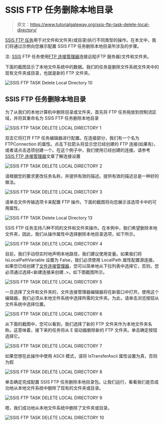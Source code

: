 # SSIS FTP 任务删除本地目录

> 原文：<https://www.tutorialgateway.org/ssis-ftp-task-delete-local-directory/>

[SSIS FTP 任务](https://www.tutorialgateway.org/ssis-ftp-task/)用于对文件和文件夹(或目录)执行不同类型的操作。在本文中，我们将通过示例向您展示配置 SSIS FTP 任务删除本地目录所涉及的步骤。

注: [SSIS](https://www.tutorialgateway.org/ssis/) FTP 任务使用[FTP 连接管理器](https://www.tutorialgateway.org/ssis-ftp-connection-manager/)连接远程(FTP 服务器)文件和文件夹。

下面的截图显示了本地文件系统中的数据。我们的任务是删除文件系统文件夹中的现有文件夹或目录，也就是新的 FTP 文件夹。

![SSIS FTP TASK Delete Local Directory 10](img/4a85562e8a5c7833dc4d8796422484ef.png)

## SSIS FTP 任务删除本地目录

为了从我们的本地计算机中删除目录或文件夹，首先将 FTP 任务拖放到控制流区域，并将其重命名为 SSIS FTP 任务删除本地目录

![SSIS FTP TASK DELETE LOCAL DIRECTORY 1](img/0b339ecd06ac8a781795abb31d08d958.png)

双击它将打开 FTP 任务编辑器进行配置。在连接部分，我们有一个名为 FTPConnection 的属性。点击下拉箭头将显示您已经创建的 FTP 连接(如果有)，或者请点击<new connection..="">选项创建一个。在这个例子中，我们使用已经创建的连接。请参考 [SSIS FTP 连接管理器](https://www.tutorialgateway.org/ssis-ftp-connection-manager/)文章了解连接设置</new>

![SSIS FTP TASK DELETE LOCAL DIRECTORY 2](img/489abb8d183adcb2b7c71527e1c75fd2.png)

请根据您的要求更改任务名称，并提供有效的描述。提供有效的描述总是一种好的做法。

![SSIS FTP TASK DELETE LOCAL DIRECTORY 3](img/99972188c6aad73567c539332e0b2125.png)

请单击文件传输选项卡来配置 FTP 操作。下面的截图将向您展示该选项卡中的可用属性。

![SSIS FTP TASK Delete Local Directory 13](img/5b7a979f761dae6cf1f70ecede765bb0.png)

SSIS FTP 任务支持八种不同的文件和文件夹操作。在本例中，我们希望删除本地文件夹，因此，我们从操作属性中选择删除本地目录选项，如下所示。

![SSIS FTP TASK DELETE LOCAL DIRECTORY 4](img/89bc84c9c939a79467678041e21b502b.png)

目前，我们手动但实时地声明本地路径，我们建议使用变量。如果我们将 IsLocalPathVariable 设置为 False，我们必须使用 LocalPath 属性配置源连接。如果您已经创建了[文件连接管理器](https://www.tutorialgateway.org/file-connection-manager-in-ssis/)，您可以简单地从下拉列表中选择它，否则，您必须通过选择<新建连接来创建..>。如下图截图所示。

![SSIS FTP TASK DELETE LOCAL DIRECTORY 5](img/ecb6957b9382b07aafc65f5832790a50.png)

一旦选择了文件和文件夹的<new connection..="">，文件连接管理器编辑器将在新窗口中打开。使用这个编辑器，我们必须从本地文件系统中选择所需的文件夹。为此，请单击浏览按钮从文件系统中选择位置。</new>

![SSIS FTP TASK DELETE LOCAL DIRECTORY 6](img/f662ee2ce270412da885fac00550997f.png)

从下面的截图中，您可以看到，我们选择了新的 FTP 文件夹作为本地文件夹名称。这意味着，接下来的任务将从 E 驱动器删除新的 FTP 文件夹。单击确定按钮选择它。

![SSIS FTP TASK DELETE LOCAL DIRECTORY 7](img/201f9700d1b881247bf85362ad31cb5a.png)

如果您想在此操作中使用 ASCII 模式，请将 IsTransferAscii 属性设置为真，否则为假

![SSIS FTP TASK DELETE LOCAL DIRECTORY 8](img/6118708f154b0737aa782f1ad60ef2f8.png)

单击确定完成配置 SSIS FTP 任务删除本地目录包。让我们运行，看看我们是否成功地从本地文件系统中删除了现有的文件夹或目录。

![SSIS FTP TASK DELETE LOCAL DIRECTORY 9](img/0484cedbb6e3c521b06b05e8fa838c30.png)

嗯，我们成功地从本地文件系统中删除了文件夹或目录。

![SSIS FTP TASK DELETE LOCAL DIRECTORY 10](img/14df9cc9d41e888e5336a3bfe4687a33.png)